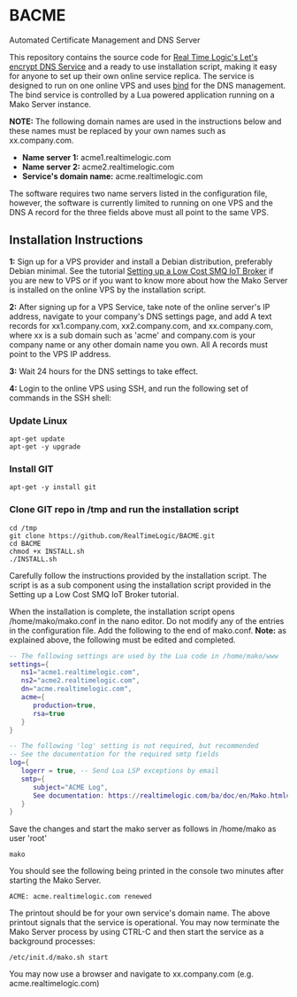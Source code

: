 # BACME
Automated Certificate Management and DNS Server

This repository contains the source code for [Real Time Logic's Let's encrypt DNS Service](https://acme.realtimelogic.com/) and a ready to use installation script, making it easy for anyone to set up their own online service replica. The service is designed to run on one online VPS and uses [bind](https://en.wikipedia.org/wiki/BIND) for the DNS management. The bind service is controlled by a Lua powered application running on a Mako Server instance.

**NOTE:** The following domain names are used in the instructions below and these names must be replaced by your own names such as xx.company.com.

* **Name server 1:** acme1.realtimelogic.com
* **Name server 2:** acme2.realtimelogic.com
* **Service's domain name:** acme.realtimelogic.com

The software requires two name servers listed in the configuration file, however, the software is currently limited to running on one VPS and the DNS A record for the three fields above must all point to the same VPS.

## Installation Instructions

**1:** Sign up for a VPS provider and install a Debian distribution, preferably Debian minimal. See the tutorial [Setting up a Low Cost SMQ IoT Broker](https://makoserver.net/articles/Setting-up-a-Low-Cost-SMQ-IoT-Broker) if you are new to VPS or if you want to know more about how the Mako Server is installed on the online VPS by the installation script.

**2:** After signing up for a VPS Service, take note of the online server's IP address, navigate to your company's DNS settings page, and add A text records for xx1.company.com, xx2.company.com, and xx.company.com, where xx is a sub domain such as 'acme' and company.com is your company name or any other domain name you own. All A records must point to the VPS IP address.

**3:** Wait 24 hours for the DNS settings to take effect.

**4:** Login to the online VPS using SSH, and run the following set of commands in the SSH shell:

### Update Linux
```console
apt-get update
apt-get -y upgrade
```

### Install GIT
```console
apt-get -y install git
```

### Clone GIT repo in /tmp and run the installation script
```console
cd /tmp
git clone https://github.com/RealTimeLogic/BACME.git
cd BACME
chmod +x INSTALL.sh
./INSTALL.sh
```

Carefully follow the instructions provided by the installation script. The script is as a sub component using the installation script provided in the Setting up a Low Cost SMQ IoT Broker tutorial.

When the installation is complete, the installation script opens /home/mako/mako.conf in the nano editor. Do not modify any of the entries in the configuration file. Add the following to the end of mako.conf. **Note:** as explained above, the following must be edited and completed.


```lua
-- The following settings are used by the Lua code in /home/mako/www
settings={
   ns1="acme1.realtimelogic.com",
   ns2="acme2.realtimelogic.com",
   dn="acme.realtimelogic.com",
   acme={
      production=true,
      rsa=true
   }
}

-- The following 'log' setting is not required, but recommended
-- See the documentation for the required smtp fields
log={
   logerr = true, -- Send Lua LSP exceptions by email
   smtp={
      subject="ACME Log",
      See documentation: https://realtimelogic.com/ba/doc/en/Mako.html#oplog
   }
}
```
Save the changes and start the mako server as follows in /home/mako as user 'root'

```console
mako
```
You should see the following being printed in the console two minutes after starting the Mako Server.

```console
ACME: acme.realtimelogic.com renewed
```
The printout should be for your own service's domain name. The above printout signals that the service is operational. You may now terminate the Mako Server process by using CTRL-C and then start the service as a background processes:

```console
/etc/init.d/mako.sh start
```

You may now use a browser and navigate to xx.company.com (e.g. acme.realtimelogic.com)
